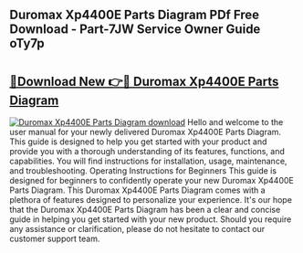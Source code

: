 ## Duromax Xp4400E Parts Diagram PDf Free Download - Part-7JW Service Owner Guide oTy7p

# <h2><a href="http://dfox5e.blite.top/?on=Duromax+Xp4400E+Parts+Diagram">🔗Download New 👉🔴 Duromax Xp4400E Parts Diagram</a></h2>

[![Duromax Xp4400E Parts Diagram download](https://i.imgur.com/lujVjoI.png)](http://dfox5e.blite.top/?on=Duromax+Xp4400E+Parts+Diagram)
Hello and welcome to the user manual for your newly delivered Duromax Xp4400E Parts Diagram. This guide is designed to help you get started with your product and provide you with a thorough understanding of its features, functions, and capabilities. You will find instructions for installation, usage, maintenance, and troubleshooting. Operating Instructions for Beginners This guide is designed for beginners to confidently operate your new Duromax Xp4400E Parts Diagram. This Duromax Xp4400E Parts Diagram comes with a plethora of features designed to personalize your experience. It's our hope that the Duromax Xp4400E Parts Diagram has been a clear and concise guide in helping you get started with your new product. Should you require any assistance or clarification, please do not hesitate to contact our customer support team.
